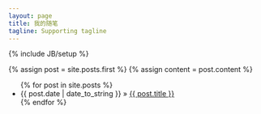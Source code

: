```yaml
---
layout: page
title: 我的随笔
tagline: Supporting tagline
---
```

{% include JB/setup %}

<div class="blog-index">
  {% assign post = site.posts.first %}
  {% assign content = post.content %}

<ul class="posts">
  {% for post in site.posts %}
    <li><span>{{ post.date | date_to_string }}</span> &raquo; <a href="{{ BASE_PATH }}{{ post.url }}">{{ post.title }}</a></li>
  {% endfor %}
</ul>

</div>
